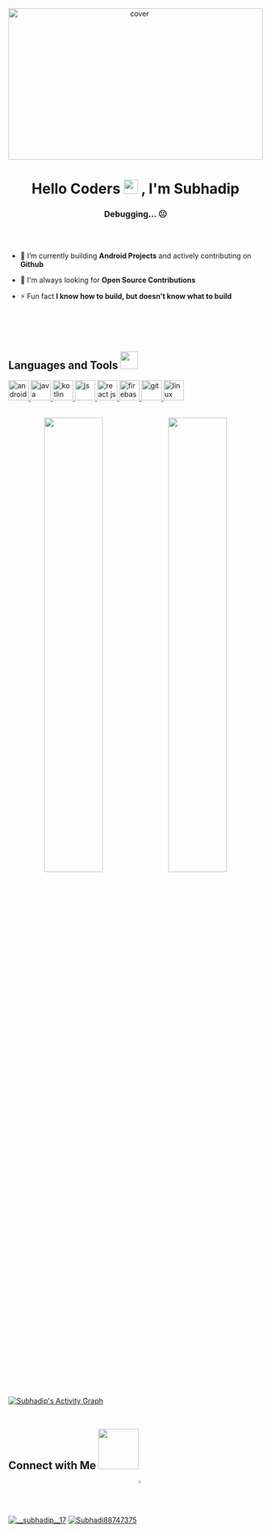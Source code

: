 
<div align="center">
<img width="100%" height = "300px" src="https://user-images.githubusercontent.com/89024718/146765793-41e71ee2-61d7-474c-8da0-5f08f8fe0d8f.png" alt="cover" />
</div>
<h1 align="center"> Hello Coders <img width=28 src="https://raw.githubusercontent.com/MartinHeinz/MartinHeinz/master/wave.gif" width="48px"> , I'm Subhadip </h1>
<h3 align="center">Debugging... 😐</h3>
<br>
<br>

- 🌱 I’m currently building **Android Projects** and actively contributing on **Github**

- 🤝 I'm always looking for **Open Source Contributions** 

- ⚡ Fun fact **I know how to build, but doesn't know what to build**
<br>
<br>
<br>
<h2 align="left"> Languages and Tools <img src = "https://media2.giphy.com/media/QssGEmpkyEOhBCb7e1/giphy.gif?cid=ecf05e47a0n3gi1bfqntqmob8g9aid1oyj2wr3ds3mg700bl&rid=giphy.gif" width = 35px> </h3>
<p align="left"> <a href="https://developer.android.com" target="_blank"> <img src="https://img.icons8.com/color/48/000000/android-studio--v2.png" alt="android" width="40" height="40"/> </a> 
<a href="https://www.java.com" target="_blank"> <img src="https://user-images.githubusercontent.com/89024718/146765351-6cf1ff3f-423d-4370-bbf5-e73fb949913d.png" alt="java" width="40" height="40"/> </a> 
 <a href="https://kotlinlang.org/docs/home.html" target="_blank"> <img src="https://user-images.githubusercontent.com/89024718/146764078-25a14dea-055e-44ae-aba2-1651b8c1d952.png" alt="kotlin" width="40" height="40"/> </a> 
 <a href="https://developer.mozilla.org/en-US/docs/Web/JavaScript" target="_blank"> <img src="https://user-images.githubusercontent.com/89024718/146764527-7e95ce90-59ed-4f9b-8292-dbef9786265d.png" alt="js" width="40" height="40"/> </a>   
   <a href="https://reactjs.org/docs/getting-started.html" target="_blank"> <img src="https://user-images.githubusercontent.com/89024718/146764938-a067b0b4-d0dd-4cd1-82e0-0794bedfd6bd.png" alt="react js" width="40" height="40"/>
     <a href="https://firebase.google.com/docs?gclsrc=ds&gclsrc=ds&gclid=COWPn_-r8vQCFUF-jgoduzMIFw" target="_blank"> <img src="https://user-images.githubusercontent.com/89024718/146765255-f8544c0a-0a2b-4c66-8e84-f8744def478b.png" alt="firebase" width="40" height="40"/>
      <a href="https://git-scm.com/" target="_blank"> <img src="https://www.vectorlogo.zone/logos/git-scm/git-scm-icon.svg" alt="git" width="40" height="40"/><a href="https://www.linux.org/" target="_blank"> <img src="https://img.icons8.com/color/50/000000/linux.png" alt="linux" width="40" height="40"/> </a>
<br>
<br>
<p align="center">
  <img width="48%" src="https://github-readme-stats.vercel.app/api?username=Subhadiptech&show_icons=true&theme=tokyonight" />
  <img width="48%" src="https://github-readme-streak-stats.herokuapp.com/?user=Subhadiptech&theme=tokyonight" />
</p>
<br>
<br>
<br>
<a href="https://github.com/Subhadiptech/Subhadiptech"><img alt=" Subhadip's Activity Graph" src="https://activity-graph.herokuapp.com/graph?username=Subhadiptech&bg_color=1F222E&color=F8D866&line=F85D7F&point=FFFFFF&hide_border=true" /></a>
<br>
<br>
<h2 align="left"> Connect with Me <img width=80  src='https://raw.githubusercontent.com/ShahriarShafin/ShahriarShafin/main/Assets/handshake.gif'> </h2>
<p align="left">
<a href="https://instagram.com/__subhadip__17" target="_blank"><img align="center" src="https://img.icons8.com/color/48/000000/instagram-new.png" alt="__subhadip__17"/></a>
<a href="https://twitter.com/Subhadi88747375?s=08" target="_blank"><img align="center" src="https://img.icons8.com/color/48/000000/twitter--v2.png" alt="Subhadi88747375" /></a>
<a href="https://www.linkedin.com/in/subhadipdhn/" target="_blank"><img align="center" src="https://user-images.githubusercontent.com/89024718/136453292-a9b6c55a-a5b2-4512-8d8f-69c35ec61002.png" alt="subhadipdhn" width="4%" height="4%" /></a>
</p>

